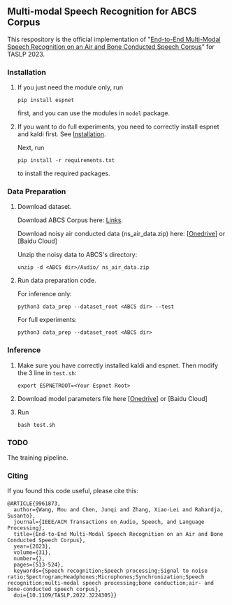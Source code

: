 ## Multi-modal Speech Recognition for ABCS Corpus

 This respository is the official implementation of "[End-to-End Multi-Modal Speech Recognition on an Air and Bone Conducted Speech Corpus](https://ieeexplore.ieee.org/stamp/stamp.jsp?tp=&arnumber=9961873)" for TASLP 2023. 



### Installation

1. If you just need the module only, run

   ```
   pip install espnet
   ```

   first, and you can use the modules in `model` package.

2. If you want to do full experiments, you need to correctly install espnet and kaldi first. See [Installation](https://espnet.github.io/espnet/installation.html).

   Next, run

   ```
   pip install -r requirements.txt
   ```

   to install the required packages.



### Data Preparation

1. Download dataset.

   Download ABCS Corpus here: [Links](https://github.com/wangmou21/abcs?tab=readme-ov-file).

   Download noisy air conducted data (ns_air_data.zip) here: [[Onedrive](https://mailnwpueducn-my.sharepoint.com/:u:/g/personal/jqchen_mail_nwpu_edu_cn/EZShUMFoYnlPo-WwZ2DXZbgB-3gmW7sUoRLdCR7Z4vuF1A?e=zuH0L4)] or [Baidu Cloud]

   Unzip the noisy data to ABCS's directory:

   ```
   unzip -d <ABCS dir>/Audio/ ns_air_data.zip
   ```

2. Run data preparation code.

   For inference only:

   ```
   python3 data_prep --dataset_root <ABCS dir> --test
   ```

   For full experiments:

   ```
   python3 data_prep --dataset_root <ABCS dir>
   ```

   

### Inference

1. Make sure you have correctly installed kaldi and espnet.  Then modify the 3 line in `test.sh`:

    ```
    export ESPNETROOT=<Your Espnet Root>
    ```

2. Download model parameters file here [[Onedrive](https://mailnwpueducn-my.sharepoint.com/:u:/g/personal/jqchen_mail_nwpu_edu_cn/EWmrzNQfDf1FmZ7JIyx9xqsBaTOcgVR8Zou2x3hAvqWH2g)] or [Baidu Cloud]

3. Run

    ```
    bash test.sh
    ```



### TODO

The training pipeline.



### Citing

If you found this code useful, please cite this:

```
@ARTICLE{9961873,
  author={Wang, Mou and Chen, Junqi and Zhang, Xiao-Lei and Rahardja, Susanto},
  journal={IEEE/ACM Transactions on Audio, Speech, and Language Processing}, 
  title={End-to-End Multi-Modal Speech Recognition on an Air and Bone Conducted Speech Corpus}, 
  year={2023},
  volume={31},
  number={},
  pages={513-524},
  keywords={Speech recognition;Speech processing;Signal to noise ratio;Spectrogram;Headphones;Microphones;Synchronization;Speech recognition;multi-modal speech processing;bone conduction;air- and bone-conducted speech corpus},
  doi={10.1109/TASLP.2022.3224305}}
```



